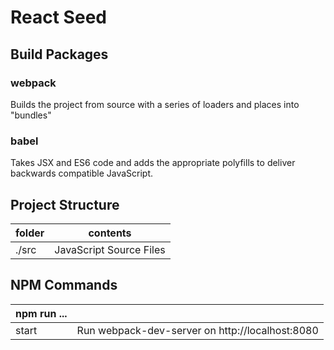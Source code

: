# React Seed

## Build Packages

### webpack
Builds the project from source with a series of loaders and places into "bundles"

### babel
Takes JSX and ES6 code and adds the appropriate polyfills to deliver backwards
compatible JavaScript.


## Project Structure

| folder             | contents                                                |
|--------------------|---------------------------------------------------------|
| ./src              | JavaScript Source Files                                 |

## NPM Commands

| npm run ... |                                                 |
|-------------|-------------------------------------------------|
| start       | Run webpack-dev-server on http://localhost:8080 |
